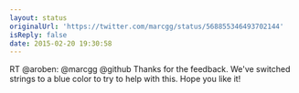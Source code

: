 ```yaml
---
layout: status
originalUrl: 'https://twitter.com/marcgg/status/568855346493702144'
isReply: false
date: 2015-02-20 19:30:58
---
```


RT @aroben: @marcgg @github Thanks for the feedback. We've switched strings to a blue color to try to help with this. Hope you like it!
